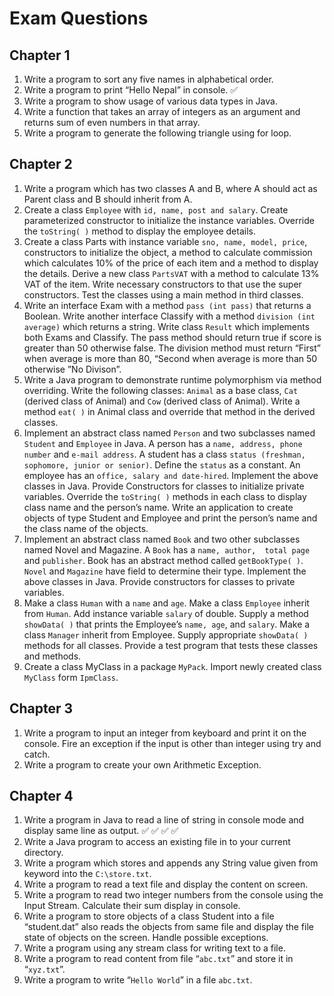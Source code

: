 # Exam Questions

## Chapter 1

1.	Write a program to sort any five names in alphabetical order.
2.	Write a program to print “Hello Nepal” in console. ✅
3.	Write a program to show usage of various data types in Java.
4.	Write a function that takes an array of integers as an argument and returns sum of even numbers in that array.
5.	Write a program to generate the following triangle using for loop.  

## Chapter 2

1. Write a program which has two classes A and B, where A should act as Parent class and B should inherit from A.
2. Create a class ```Employee``` with ```id, name, post and salary```. Create parameterized constructor to initialize the instance variables. Override the ```toString( )``` method to display the employee details.  
3.	Create a class Parts with instance variable ```sno, name, model, price```, constructors to initialize the object, a method to calculate commission which calculates 10% of the price of each item and a method to display the details. Derive a new class ```PartsVAT``` with a method to calculate 13% VAT of the item. Write necessary constructors to that use the super constructors. Test the classes using a main method in third classes.   
4.	Write an interface Exam with a method ```pass (int pass)``` that returns a Boolean. Write another interface Classify with a method ```division (int average)``` which returns a string. Write class ```Result``` which implements both Exams and Classify. The pass method should return true if score is greater than 50 otherwise false. The division method must return “First” when average is more than 80, “Second when average is more than 50 otherwise ”No Divison”.  
5.	Write a Java program to demonstrate runtime polymorphism via method overriding. Write the following classes: ```Animal``` as a base class, ```Cat``` (derived class of Animal) and ```Cow``` (derived class of Animal). Write a method ```eat( )``` in Animal class and override that method in the derived classes.   
6.	Implement an abstract class named ```Person``` and two subclasses named ```Student``` and ```Employee``` in Java. A person has a ```name, address, phone number``` and ```e-mail address```. A student has a class ```status (freshman, sophomore, junior or senior)```. Define the ```status``` as a constant. An employee has an ```office, salary and date-hired```. Implement the above classes in Java. Provide Constructors for classes to initialize private variables. Override the ```toString( )``` methods in each class to display class name and the person’s name. Write an application to create objects of type Student and Employee and print the person’s name and the class name of the objects.  
7.	Implement an abstract class named ```Book``` and two other subclasses named Novel and Magazine. A ```Book``` has a ```name, author,  total page``` and ```publisher```. Book has an abstract method called ```getBookType( )```. ```Novel``` and ```Magazine``` have field to determine their type. Implement the above classes in Java. Provide constructors for classes to private variables.  
8.	Make a class ```Human``` with a ```name``` and ```age```. Make a class ```Employee``` inherit from ```Human```. Add instance variable ```salary``` of double. Supply a method ```showData( )``` that prints the Employee’s ```name, age```, and ```salary```. Make a class ```Manager``` inherit from Employee. Supply appropriate ```showData( )``` methods for all classes. Provide a test program that tests these classes and methods.  
9. Create a class MyClass in a package ```MyPack```. Import newly created class ```MyClass``` form ```IpmClass```.  

## Chapter 3

1. Write a program to input an integer from keyboard and print it on the console. Fire an exception if the input is other than integer using try and catch.
2. Write a program to create your own Arithmetic Exception.  

## Chapter 4

1.	Write a program in Java to read a line of string in console mode and display same line as output. ✅ ✅ ✅ ✅
2.	Write a Java program to access an existing file in to your current directory.
3.	Write a program which stores and appends any String value given from keyword into the ```C:\store.txt```.
4.	Write a program to read a text file and display the content on screen.
5.	Write a program to read two integer numbers from the console using the Input Stream. Calculate their sum display in console.
6.	Write a program to store objects of a class Student into a file “student.dat” also reads the objects from same file and display the file state of objects on the screen. Handle possible exceptions.
7.	Write a program using any stream class for writing text to a file.
8.	Write a program to read content from file “```abc.txt```” and store it in “```xyz.txt```”.
9.	Write a program to write “```Hello World```” in a file ```abc.txt```.

